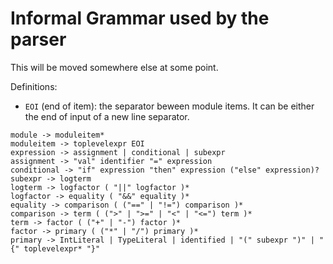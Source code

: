 # Informal Grammar used by the parser

This will be moved somewhere else at some point.

Definitions:
- `EOI` (end of item): the separator beween module items. It can be either the end of input of a new line separator.

```
module -> moduleitem*
moduleitem -> toplevelexpr EOI
expression -> assignment | conditional | subexpr
assignment -> "val" identifier "=" expression
conditional -> "if" expression "then" expression ("else" expression)?
subexpr -> logterm
logterm -> logfactor ( "||" logfactor )*
logfactor -> equality ( "&&" equality )*
equality -> comparison ( ("==" | "!=") comparison )*
comparison -> term ( (">" | ">=" | "<" | "<=") term )*
term -> factor ( ("+" | "-") factor )*
factor -> primary ( ("*" | "/") primary )*
primary -> IntLiteral | TypeLiteral | identified | "(" subexpr ")" | "{" toplevelexpr* "}"

```
